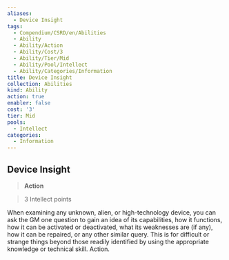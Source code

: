 ```yaml
---
aliases:
  - Device Insight
tags:
  - Compendium/CSRD/en/Abilities
  - Ability
  - Ability/Action
  - Ability/Cost/3
  - Ability/Tier/Mid
  - Ability/Pool/Intellect
  - Ability/Categories/Information
title: Device Insight
collection: Abilities
kind: Ability
action: true
enabler: false
cost: '3'
tier: Mid
pools:
  - Intellect
categories:
  - Information
---
```

## Device Insight    
>**Action**    
>3 Intellect points  
    
When examining any unknown, alien, or high-technology device, you can ask the GM one question to gain an idea of its capabilities, how it functions, how it can be activated or deactivated, what its weaknesses are (if any), how it can be repaired, or any other similar query. This is for difficult or strange things beyond those readily identified by using the appropriate knowledge or technical skill. Action.